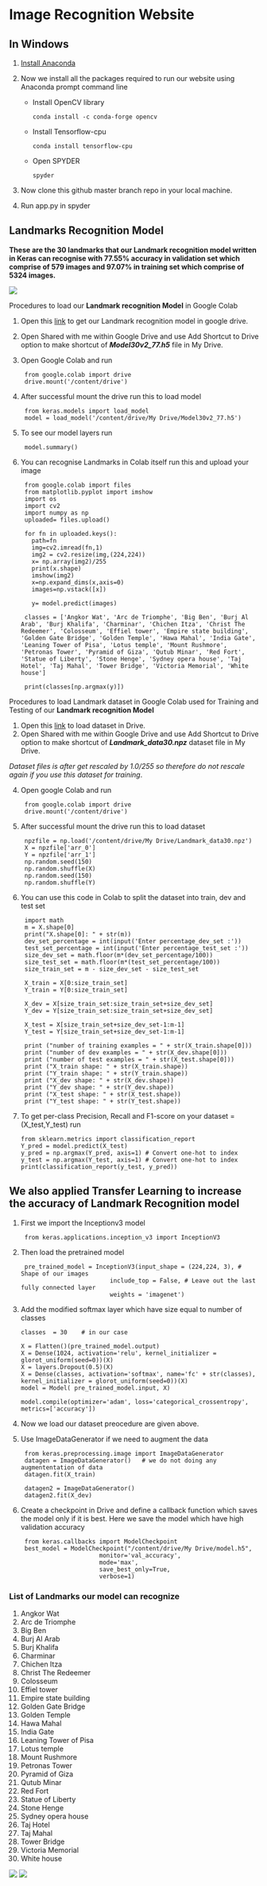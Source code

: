 # Image Recognition Website


## In Windows 
1. [Install Anaconda ](https://docs.anaconda.com/anaconda/install/)
        
2. Now we install all the packages required to run our website using Anaconda prompt command line
   - Install OpenCV library
   
         conda install -c conda-forge opencv
   - Install Tensorflow-cpu  
   
         conda install tensorflow-cpu
   - Open SPYDER 
         
         spyder
 
         
3. Now clone this github master branch repo in your local machine.
4. Run app.py in spyder 


## Landmarks Recognition Model


**These are the 30 landmarks that our Landmark recognition model written in Keras can recognise with 77.55% accuracy in validation set which comprise of 579 images and 97.07% in training set which comprise of 5324 images.**



![](https://github.com/ShamSinha/Image-Recognition-Website/blob/branch1/images/plotaccvsepoch.png?raw=true)

Procedures to load our **Landmark recognition Model** in Google Colab 
1. Open this [link](https://drive.google.com/file/d/1VtiL6fqkCT_ehzRP2lBPo71hqL-wyC5c/view?usp=sharing) to get our Landmark recognition model in google drive.
2. Open Shared with me within Google Drive and use Add Shortcut to Drive option to make shortcut of ***Model30v2_77.h5*** file in My Drive.
3. Open Google Colab and run

        from google.colab import drive
        drive.mount('/content/drive')
        
4. After successful mount the drive run this to load model
        
        from keras.models import load_model
        model = load_model('/content/drive/My Drive/Model30v2_77.h5')
        
5. To see our model layers run
        
        model.summary()
        
6. You can recognise Landmarks in Colab itself run this and upload your image

        
        from google.colab import files
        from matplotlib.pyplot import imshow
        import os
        import cv2
        import numpy as np
        uploaded= files.upload()

        for fn in uploaded.keys():
          path=fn
          img=cv2.imread(fn,1)
          img2 = cv2.resize(img,(224,224))
          x= np.array(img2)/255
          print(x.shape)
          imshow(img2)
          x=np.expand_dims(x,axis=0)
          images=np.vstack([x])

          y= model.predict(images)
          
        classes = ['Angkor Wat', 'Arc de Triomphe', 'Big Ben', 'Burj Al Arab', 'Burj Khalifa', 'Charminar', 'Chichen Itza', 'Christ The Redeemer', 'Colosseum', 'Effiel tower', 'Empire state building', 'Golden Gate Bridge', 'Golden Temple', 'Hawa Mahal', 'India Gate', 'Leaning Tower of Pisa', 'Lotus temple', 'Mount Rushmore', 'Petronas Tower', 'Pyramid of Giza', 'Qutub Minar', 'Red Fort', 'Statue of Liberty', 'Stone Henge', 'Sydney opera house', 'Taj Hotel', 'Taj Mahal', 'Tower Bridge', 'Victoria Memorial', 'White house']

        print(classes[np.argmax(y)])
        


Procedures to load Landmark dataset in Google Colab used for Training and Testing of our **Landmark recognition Model**

1. Open this [link](https://drive.google.com/file/d/1VtiL6fqkCT_ehzRP2lBPo71hqL-wyC5c/view?usp=sharing) to load dataset in Drive.
2. Open Shared with me within Google Drive and use Add Shortcut to Drive option to make shortcut of ***Landmark_data30.npz*** dataset file in My Drive. 

*Dataset files is after get rescaled by 1.0/255 so therefore do not rescale again if you use this dataset for training*.

4. Open google Colab and run
        
        from google.colab import drive
        drive.mount('/content/drive')
        
5. After successful mount the drive run this to load dataset
        
        npzfile = np.load('/content/drive/My Drive/Landmark_data30.npz')
        X = npzfile['arr_0']
        Y = npzfile['arr_1']
        np.random.seed(150)
        np.random.shuffle(X)
        np.random.seed(150)
        np.random.shuffle(Y)
        
5. You can use this code in Colab to split the dataset into train, dev and test set 

        import math
        m = X.shape[0]
        print("X.shape[0]: " + str(m))
        dev_set_percentage = int(input('Enter percentage_dev_set :'))
        test_set_percentage = int(input('Enter percentage_test_set :'))
        size_dev_set = math.floor(m*(dev_set_percentage/100))
        size_test_set = math.floor(m*(test_set_percentage/100))
        size_train_set = m - size_dev_set - size_test_set

        X_train = X[0:size_train_set]
        Y_train = Y[0:size_train_set]

        X_dev = X[size_train_set:size_train_set+size_dev_set]
        Y_dev = Y[size_train_set:size_train_set+size_dev_set]

        X_test = X[size_train_set+size_dev_set-1:m-1]
        Y_test = Y[size_train_set+size_dev_set-1:m-1]

        print ("number of training examples = " + str(X_train.shape[0]))
        print ("number of dev examples = " + str(X_dev.shape[0]))
        print ("number of test examples = " + str(X_test.shape[0]))
        print ("X_train shape: " + str(X_train.shape))
        print ("Y_train shape: " + str(Y_train.shape))
        print ("X_dev shape: " + str(X_dev.shape))
        print ("Y_dev shape: " + str(Y_dev.shape))
        print ("X_test shape: " + str(X_test.shape))
        print ("Y_test shape: " + str(Y_test.shape))
 
 6. To get per-class Precision, Recall and F1-score on your dataset = (X_test,Y_test) run 
 
        from sklearn.metrics import classification_report
        Y_pred = model.predict(X_test)
        y_pred = np.argmax(Y_pred, axis=1) # Convert one-hot to index
        y_test = np.argmax(Y_test, axis=1) # Convert one-hot to index
        print(classification_report(y_test, y_pred))

## We also applied Transfer Learning to increase the accuracy of Landmark Recognition model

1. First we import the Inceptionv3 model 

        from keras.applications.inception_v3 import InceptionV3
        
2. Then load the pretrained model 

        pre_trained_model = InceptionV3(input_shape = (224,224, 3), # Shape of our images
                                include_top = False, # Leave out the last fully connected layer
                                weights = 'imagenet')
                                
3.  Add the modified softmax layer which have size equal to number of classes
        
        classes  = 30    # in our case
        
        X = Flatten()(pre_trained_model.output)
        X = Dense(1024, activation='relu', kernel_initializer = glorot_uniform(seed=0))(X)
        X = layers.Dropout(0.5)(X)                  
        X = Dense(classes, activation='softmax', name='fc' + str(classes), kernel_initializer = glorot_uniform(seed=0))(X)    
        model = Model( pre_trained_model.input, X) 

        model.compile(optimizer='adam', loss='categorical_crossentropy', metrics=['accuracy'])
        
        
4. Now we load our dataset preocedure are given above.

5. Use ImageDataGenerator if we need to augment the data

        from keras.preprocessing.image import ImageDataGenerator
        datagen = ImageDataGenerator()   # we do not doing any augmententation of data
        datagen.fit(X_train)
        
        datagen2 = ImageDataGenerator()
        datagen2.fit(X_dev)

6. Create a checkpoint in Drive and define a callback function which saves the model only if it is best.
   Here we save the model which have high validation accuracy
   
        from keras.callbacks import ModelCheckpoint
        best_model = ModelCheckpoint("/content/drive/My Drive/model.h5",
                             monitor='val_accuracy',
                             mode='max',
                             save_best_only=True,
                             verbose=1)

### List of Landmarks our model can recognize
1. Angkor Wat
2. Arc de Triomphe
3. Big Ben
4. Burj Al Arab
5. Burj Khalifa
6. Charminar
7. Chichen Itza
8. Christ The Redeemer
9. Colosseum
10. Effiel tower
11. Empire state building
12. Golden Gate Bridge
13. Golden Temple
14. Hawa Mahal
15. India Gate
16. Leaning Tower of Pisa
17. Lotus temple
18. Mount Rushmore
19. Petronas Tower
20. Pyramid of Giza
21. Qutub Minar
22. Red Fort
23. Statue of Liberty
24. Stone Henge
25. Sydney opera house
26. Taj Hotel
27. Taj Mahal
28. Tower Bridge
29. Victoria Memorial
30. White house



![](https://github.com/ShamSinha/Image-Recognition-Website/blob/branch1/images/1.png?raw=true)
![](https://github.com/ShamSinha/Image-Recognition-Website/blob/branch1/images/2.png?raw=true)


